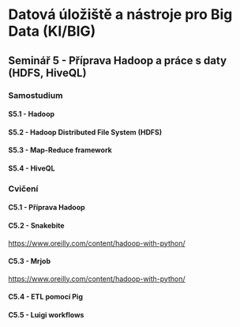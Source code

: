# Datová úložiště a nástroje pro Big Data (KI/BIG)

## Seminář 5 - Příprava Hadoop a práce s daty (HDFS, HiveQL)

### Samostudium

#### S5.1 - Hadoop

#### S5.2 - Hadoop Distributed File System (HDFS)

#### S5.3 - Map-Reduce framework

#### S5.4 - HiveQL

### Cvičení

#### C5.1 - Příprava Hadoop

#### C5.2 - Snakebite
https://www.oreilly.com/content/hadoop-with-python/

#### C5.3 - Mrjob
https://www.oreilly.com/content/hadoop-with-python/

#### C5.4 - ETL pomocí Pig

#### C5.5 - Luigi workflows

